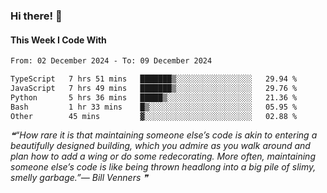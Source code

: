 ### Hi there! 👋

#### This Week I Code With
<!--START_SECTION:waka-->

```txt
From: 02 December 2024 - To: 09 December 2024

TypeScript   7 hrs 51 mins   ███████▒░░░░░░░░░░░░░░░░░   29.94 %
JavaScript   7 hrs 49 mins   ███████▒░░░░░░░░░░░░░░░░░   29.76 %
Python       5 hrs 36 mins   █████▒░░░░░░░░░░░░░░░░░░░   21.36 %
Bash         1 hr 33 mins    █▒░░░░░░░░░░░░░░░░░░░░░░░   05.95 %
Other        45 mins         ▓░░░░░░░░░░░░░░░░░░░░░░░░   02.88 %
```

<!--END_SECTION:waka-->

<!--STARTS_HERE_QUOTE_README-->
<i>❝“How rare it is that maintaining someone else’s code is akin to entering a beautifully designed building, which you admire as you walk around and plan how to add a wing or do some redecorating. More often, maintaining someone else’s code is like being thrown headlong into a big pile of slimy, smelly garbage.”— Bill Venners   ❞</i>
<!--ENDS_HERE_QUOTE_README-->
